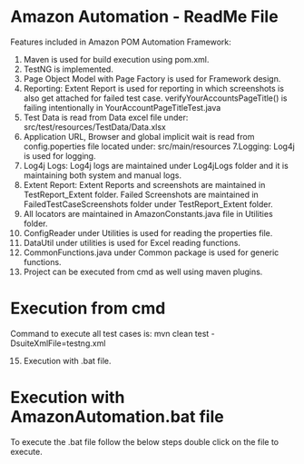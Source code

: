 # Amazon Automation - ReadMe File

Features included in Amazon POM Automation Framework:

1. Maven is used for build execution using pom.xml.
2. TestNG is implemented.
3. Page Object Model with Page Factory is used for Framework design.
4. Reporting: Extent Report is used for reporting in which screenshots is also get attached for failed test case.
verifyYourAccountsPageTitle() is failing intentionally in YourAccountPageTitleTest.java 
5. Test Data is read from Data excel file under: src/test/resources/TestData/Data.xlsx
6. Application URL, Browser and global implicit wait is read from config.poperties file located under: src/main/resources
7.Logging: Log4j is used for logging.
8. Log4j Logs: Log4j logs are maintained under Log4jLogs folder and it is maintaining both system and manual logs.
9. Extent Report: Extent Reports and screenshots are maintained in TestReport_Extent folder.
Failed Screenshots are maintained in FailedTestCaseScreenshots folder under TestReport_Extent folder.
10. All locators are maintained in AmazonConstants.java file in Utilities folder.
11. ConfigReader under Utilities is used for reading the properties file.
12. DataUtil under utilities  is used for Excel reading functions.
13. CommonFunctions.java under Common package is used for generic functions.
14. Project can be executed from cmd as well using maven plugins.

# Execution from cmd
 Command to execute all test cases is:  mvn clean test -DsuiteXmlFile=testng.xml
 
 15. Execution with .bat file.
 # Execution with AmazonAutomation.bat file
 To execute the .bat file follow the below steps double click on the file to execute.
 
 
 





